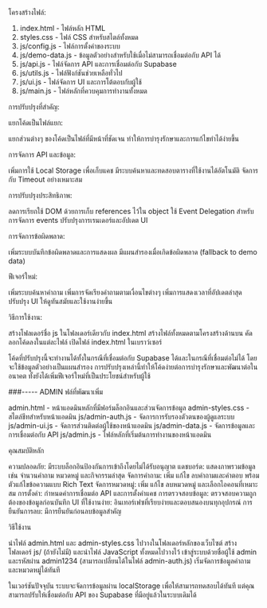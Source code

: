 โครงสร้างไฟล์:

1. index.html - ไฟล์หลัก HTML
2. styles.css - ไฟล์ CSS สำหรับสไตล์ทั้งหมด
3. js/config.js - ไฟล์การตั้งค่าของระบบ
4. js/demo-data.js - ข้อมูลตัวอย่างสำหรับใช้เมื่อไม่สามารถเชื่อมต่อกับ API ได้
5. js/api.js - ไฟล์จัดการ API และการเชื่อมต่อกับ Supabase
6. js/utils.js - ไฟล์ฟังก์ชันช่วยเหลือทั่วไป
7. js/ui.js - ไฟล์จัดการ UI และการโต้ตอบกับผู้ใช้
8. js/main.js - ไฟล์หลักที่ควบคุมการทำงานทั้งหมด

การปรับปรุงที่สำคัญ:

แยกโค้ดเป็นไฟล์แยก:

แยกส่วนต่างๆ ของโค้ดเป็นไฟล์ที่มีหน้าที่ชัดเจน
ทำให้การบำรุงรักษาและการแก้ไขทำได้ง่ายขึ้น


การจัดการ API และข้อมูล:

เพิ่มการใช้ Local Storage เพื่อเก็บแคช
มีระบบค้นหาและทดสอบตารางที่ใช้งานได้อัตโนมัติ
จัดการกับ Timeout อย่างเหมาะสม


การปรับปรุงประสิทธิภาพ:

ลดการเรียกใช้ DOM ด้วยการเก็บ references ไว้ใน object
ใช้ Event Delegation สำหรับการจัดการ events
ปรับปรุงการเรนเดอร์และอัปเดต UI


การจัดการข้อผิดพลาด:

เพิ่มระบบบันทึกข้อผิดพลาดและการแสดงผล
มีแผนสำรองเมื่อเกิดข้อผิดพลาด (fallback to demo data)


ฟีเจอร์ใหม่:

เพิ่มระบบค้นหาคำถาม
เพิ่มการจัดเรียงคำถามตามเงื่อนไขต่างๆ
เพิ่มการแสดงเวลาที่อัปเดตล่าสุด
ปรับปรุง UI ให้ดูทันสมัยและใช้งานง่ายขึ้น



วิธีการใช้งาน:

สร้างโฟลเดอร์ชื่อ js ในโฟลเดอร์เดียวกับ index.html
สร้างไฟล์ทั้งหมดตามโครงสร้างด้านบน
คัดลอกโค้ดลงในแต่ละไฟล์
เปิดไฟล์ index.html ในเบราว์เซอร์

โค้ดที่ปรับปรุงนี้จะทำงานได้ทั้งในกรณีที่เชื่อมต่อกับ Supabase ได้และในกรณีที่เชื่อมต่อไม่ได้ โดยจะใช้ข้อมูลตัวอย่างเป็นแผนสำรอง
การปรับปรุงเหล่านี้ทำให้โค้ดง่ายต่อการบำรุงรักษาและพัฒนาต่อในอนาคต ทั้งยังได้เพิ่มฟีเจอร์ใหม่ที่เป็นประโยชน์สำหรับผู้ใช้


###----- ADMIN
ฟล์ที่พัฒนาเพิ่ม

admin.html - หน้าแอดมินหลักที่มีฟอร์มล็อกอินและส่วนจัดการข้อมูล
admin-styles.css - สไตล์ชีทสำหรับหน้าแอดมิน
js/admin-auth.js - จัดการการรับรองตัวตนของผู้ดูแลระบบ
js/admin-ui.js - จัดการส่วนติดต่อผู้ใช้ของหน้าแอดมิน
js/admin-data.js - จัดการข้อมูลและการเชื่อมต่อกับ API
js/admin.js - ไฟล์หลักที่เริ่มต้นการทำงานของหน้าแอดมิน

คุณสมบัติหลัก

ความปลอดภัย: มีระบบล็อกอินป้องกันการเข้าถึงโดยไม่ได้รับอนุญาต
แดชบอร์ด: แสดงภาพรวมข้อมูล เช่น จำนวนคำถาม หมวดหมู่ และกิจกรรมล่าสุด
จัดการคำถาม: เพิ่ม แก้ไข ลบคำถามและคำตอบ พร้อมตัวแก้ไขข้อความแบบ Rich Text
จัดการหมวดหมู่: เพิ่ม แก้ไข ลบหมวดหมู่ และเลือกไอคอนที่เหมาะสม
การตั้งค่า: กำหนดค่าการเชื่อมต่อ API และการตั้งค่าแคช
การตรวจสอบข้อมูล: ตรวจสอบความถูกต้องของข้อมูลก่อนบันทึก
UI ที่ใช้งานง่าย: อินเทอร์เฟซที่เรียบง่ายและตอบสนองบนทุกอุปกรณ์
การยืนยันการลบ: มีการยืนยันก่อนลบข้อมูลสำคัญ

วิธีใช้งาน

นำไฟล์ admin.html และ admin-styles.css ไปวางในโฟลเดอร์หลักของเว็บไซต์
สร้างโฟลเดอร์ js/ (ถ้ายังไม่มี) และนำไฟล์ JavaScript ทั้งหมดไปวางไว้
เข้าสู่ระบบด้วยชื่อผู้ใช้ admin และรหัสผ่าน admin1234 (สามารถเปลี่ยนได้ในไฟล์ admin-auth.js)
เริ่มจัดการข้อมูลคำถามและหมวดหมู่ได้ทันที

ในเวอร์ชันปัจจุบัน ระบบจะจัดการข้อมูลผ่าน localStorage เพื่อให้สามารถทดสอบได้ทันที แต่คุณสามารถปรับให้เชื่อมต่อกับ API ของ Supabase ที่มีอยู่แล้วในระบบเดิมได้

